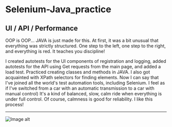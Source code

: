 # Selenium-Java_practice
## UI / API / Performance
OOP is OOP...
JAVA is just made for this. 
At first, it was a bit unusual that everything was strictly structured. One step to the left, one step to the right, and everything is red.  It teaches you discipline!

I created autotests for the UI components of registration and logging, added autotests for the API using Get requests from the main page, and added a load test. Practiced creating classes and methods in JAVA. I also got acquainted with XPath selectors for finding elements. Now I can say that I've joined all the world's test automation tools, including Selenium. I feel as if I've switched from a car with an automatic transmission to a car with manual control) It's a kind of balanced, slow, calm ride when everything is under full control. Of course, calmness is good for reliability. I like this process!
___
![Image alt](https://github.com/SerhiiQAA/Selenium-Java_practice/blob/main/images/CarMY.apng)
